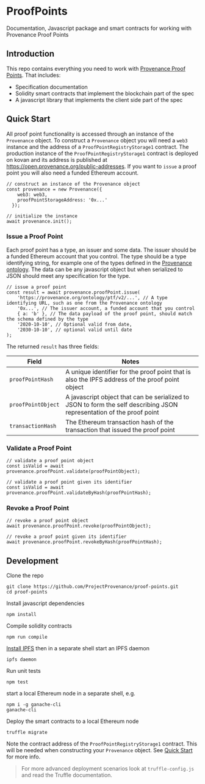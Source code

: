 # ProofPoints
Documentation, Javascript package and smart contracts for working with Provenance Proof Points

## Introduction

This repo contains everything you need to work with [Provenance Proof Points](https://open.provenance.org/proof-points). That includes:

- Specification documentation
- Solidity smart contracts that implement the blockchain part of the spec
- A javascript library that implements the client side part of the spec

## Quick Start

All proof point functionality is accessed through an instance of the `Provenance` object. To construct a `Provenance` object you will need a `web3` instance and the address of a `ProofPointRegistryStorage1` contract. The production instance of the `ProofPointRegistryStorage1` contract is deployed on kovan and its address is published at https://open.provenance.org/public-addresses. If you want to `issue` a proof point you will also need a funded Ethereum account.

```
// construct an instance of the Provenance object
const provenance = new Provenance({
    web3: web3,
    proofPointStorageAddress: '0x...'
  });

// initialize the instance
await provenance.init();
```

### Issue a Proof Point

Each proof point has a type, an issuer and some data. The issuer should be a funded Ethereum account that you control. The type should be a type identifying string, for example one of the types defined in the [Provenance ontology](https://open.provenance.org/ontology). The data can be any javascript object but when serialized to JSON should meet any specification for the type.

```
// issue a proof point
const result = await provenance.proofPoint.issue(
    'https://provenance.org/ontology/ptf/v2/...', // A type identifying URL, such as one from the Provenance ontology
    '0x...', // The issuer account, a funded account that you control
    { a: 'b' }, // The data payload of the proof point, should match the schema defined by the type
    '2020-10-10', // Optional valid from date,
    '2030-10-10', // optional valid until date
);
```

The returned `result` has three fields:

| Field | Notes |
|-------|-------|
| `proofPointHash` | A unique identifier for the proof point that is also the IPFS address of the proof point object |
| `proofPointObject` | A javascript object that can be serialized to JSON to form the self describing JSON representation of the proof point |
| `transactionHash` | The Ethereum transaction hash of the transaction that issued the proof point |

### Validate a Proof Point

```
// validate a proof point object
const isValid = await provenance.proofPoint.validate(proofPointObject);

// validate a proof point given its identifier
const isValid = await provenance.proofPoint.validateByHash(proofPointHash);
```

### Revoke a Proof Point

```
// revoke a proof point object
await provenance.proofPoint.revoke(proofPointObject);

// revoke a proof point given its identifier
await provenance.proofPoint.revokeByHash(proofPointHash);
```

## Development

Clone the repo

```
git clone https://github.com/ProjectProvenance/proof-points.git 
cd proof-points
```

Install javascript dependencies

```
npm install
```

Compile solidity contracts

```
npm run compile
```

[Install IPFS](https://docs.ipfs.io/guides/guides/install/) then in a separate shell start an IPFS daemon

```
ipfs daemon
```

Run unit tests

```
npm test
```

start a local Ethereum node in a separate shell, e.g.

```
npm i -g ganache-cli
ganache-cli
```

Deploy the smart contracts to a local Ethereum node

```
truffle migrate
```

Note the contract address of the `ProofPointRegistryStorage1` contract. This will be needed when constructing your `Provenance` object. See [Quick Start](#quick-start) for more info.

> For more advanced deployment scenarios look at `truffle-config.js` and read the Truffle documentation.


